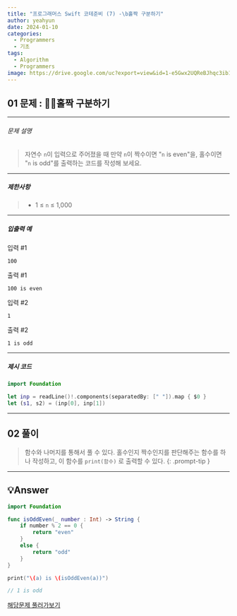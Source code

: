 ```yaml
---
title: "프로그래머스 Swift 코테준비 (7) -\b홀짝 구분하기"
author: yeahyun
date: 2024-01-10
categories:
  - Programmers
  - 기초
tags:
  - Algorithm
  - Programmers
image: https://drive.google.com/uc?export=view&id=1-e5Gwx2UQReBJhqc3ib1BvoYmKuCatQB
---
```

## 01 문제 : 홀짝 구분하기
---
###### 문제 설명

>자연수 `n`이 입력으로 주어졌을 때 만약 `n`이 짝수이면 "`n` is even"을, 홀수이면 "`n` is odd"를 출력하는 코드를 작성해 보세요.

- ---
##### 제한사항
>- 1 ≤ `n` ≤ 1,000

---

##### 입출력 예

입력 #1
```
100
```

출력 #1
```
100 is even
```


입력 #2
```
1
```

출력 #2
```
1 is odd
```

---

##### 제시 코드

```swift
import Foundation

let inp = readLine()!.components(separatedBy: [" "]).map { $0 }
let (s1, s2) = (inp[0], inp[1])

```



---

## 02 풀이

> 함수와 나머지를 통해서 풀 수 있다.
> 홀수인지 짝수인지를 판단해주는 함수를 하나 작성하고,
> 이 함수를 `print(함수)` 로 출력할 수 있다.
{: .prompt-tip }


---

## 💡Answer

```swift
import Foundation

func isOddEven(_ number : Int) -> String {
    if number % 2 == 0 {
        return "even"   
    }
    else {
        return "odd"
    }
}

print("\(a) is \(isOddEven(a))")

// 1 is odd
```


[해당문제 풀러가보기](https://school.programmers.co.kr/learn/courses/30/lessons/181944)


